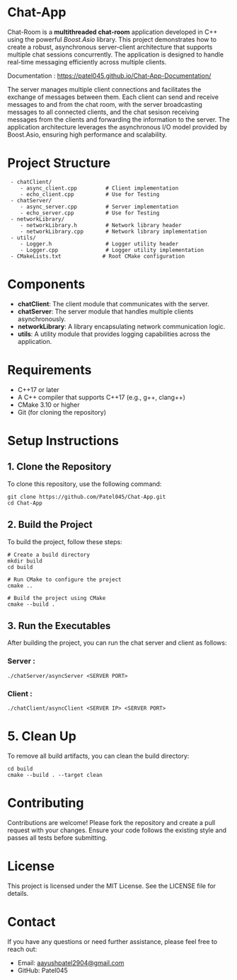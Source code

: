 # Chat-App

Chat-Room is a **multithreaded chat-room** application developed in C++ using the powerful *Boost.Asio* library. This project demonstrates how to create a robust, asynchronous server-client architecture that supports multiple chat sessions concurrently. The application is designed to handle real-time messaging efficiently across multiple clients.

Documentation : https://patel045.github.io/Chat-App-Documentation/

The server manages multiple client connections and facilitates the exchange of messages between them. Each client can send and receive messages to and from the chat room, with the server broadcasting messages to all connected clients, and the chat sesison receiving messages from the clients and forwarding the information to the server. The application architecture leverages the asynchronous I/O model provided by Boost.Asio, ensuring high performance and scalability.

# Project Structure
```
 - chatClient/
    - async_client.cpp         # Client implementation
    - echo_client.cpp          # Use for Testing
 - chatServer/
    - async_server.cpp         # Server implementation
    - echo_server.cpp          # Use for Testing
 - networkLibrary/
    - networkLibrary.h         # Network library header
    - networkLibrary.cpp       # Network library implementation
 - utils/
    - Logger.h                 # Logger utility header
    - Logger.cpp               # Logger utility implementation
 - CMakeLists.txt             # Root CMake configuration
```

# Components

 - **chatClient**: The client module that communicates with the server.
 - **chatServer**: The server module that handles multiple clients asynchronously.
 - **networkLibrary**: A library encapsulating network communication logic.
 - **utils**: A utility module that provides logging capabilities across the application.

# Requirements

 - C++17 or later
 - A C++ compiler that supports C++17 (e.g., g++, clang++)
 - CMake 3.10 or higher
 - Git (for cloning the repository)

# Setup Instructions
## 1. Clone the Repository

To clone this repository, use the following command:

```
git clone https://github.com/Patel045/Chat-App.git
cd Chat-App
```

## 2. Build the Project

To build the project, follow these steps:

```
# Create a build directory
mkdir build
cd build

# Run CMake to configure the project
cmake ..

# Build the project using CMake
cmake --build .
```

## 3. Run the Executables

After building the project, you can run the chat server and client as follows:

### Server : 
```
./chatServer/asyncServer <SERVER PORT>
```

### Client :
```
./chatClient/asyncClient <SERVER IP> <SERVER PORT>
```

# 5. Clean Up

To remove all build artifacts, you can clean the build directory:

```
cd build
cmake --build . --target clean
```

# Contributing

Contributions are welcome! Please fork the repository and create a pull request with your changes. Ensure your code follows the existing style and passes all tests before submitting.

# License

This project is licensed under the MIT License. See the LICENSE file for details.


# Contact

If you have any questions or need further assistance, please feel free to reach out:
 - Email: aayushpatel2904@gmail.com
 - GitHub: Patel045